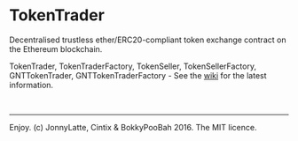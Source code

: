 # TokenTrader
Decentralised trustless ether/ERC20-compliant token exchange contract on the Ethereum blockchain.

TokenTrader, TokenTraderFactory, TokenSeller, TokenSellerFactory, GNTTokenTrader, GNTTokenTraderFactory - See the [wiki](https://github.com/bokkypoobah/TokenTrader/wiki) for the latest information.

<br />

---

Enjoy. (c) JonnyLatte, Cintix &amp; BokkyPooBah 2016. The MIT licence.

